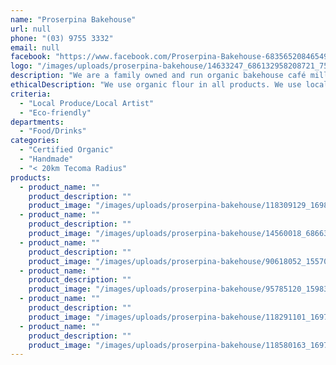 ```yaml
---
name: "Proserpina Bakehouse"
url: null
phone: "(03) 9755 3332"
email: null
facebook: "https://www.facebook.com/Proserpina-Bakehouse-683565208465496/photos/?ref=page_internal"
logo: "/images/uploads/proserpina-bakehouse/14633247_686132958208721_7555174098396040936_o.jpg"
description: "We are a family owned and run organic bakehouse café milling our own biodynamic flour. \nWe are open early till 5pm every day except Tuesday"
ethicalDescription: "We use organic flour in all products. We use local free range, chemical free products. We sell products from local businesses."
criteria:
  - "Local Produce/Local Artist"
  - "Eco-friendly"
departments:
  - "Food/Drinks"
categories:
  - "Certified Organic"
  - "Handmade"
  - "< 20km Tecoma Radius"
products:
  - product_name: ""
    product_description: ""
    product_image: "/images/uploads/proserpina-bakehouse/118309129_1698312280324112_6095932073883143966_n.jpg"
  - product_name: ""
    product_description: ""
    product_image: "/images/uploads/proserpina-bakehouse/14560018_686633458158671_8576480983546090937_o.jpg"
  - product_name: ""
    product_description: ""
    product_image: "/images/uploads/proserpina-bakehouse/90618052_1557048844450457_1615589812822081536_o.jpg"
  - product_name: ""
    product_description: ""
    product_image: "/images/uploads/proserpina-bakehouse/95785120_1598315993657075_1377015439070068736_n.jpg"
  - product_name: ""
    product_description: ""
    product_image: "/images/uploads/proserpina-bakehouse/118291101_1697491183739555_8116036667729452947_n.jpg"
  - product_name: ""
    product_description: ""
    product_image: "/images/uploads/proserpina-bakehouse/118580163_1697491107072896_624490115117839853_n.jpg"
---
```

